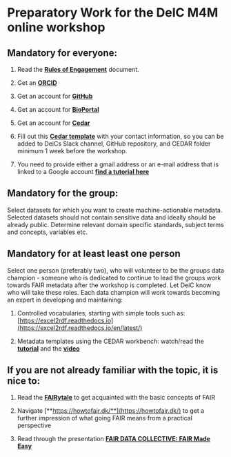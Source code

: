 # **Preparatory Work for the DeIC M4M online workshop**

## **Mandatory for everyone**:
1. Read the [**Rules of Engagement**](https://github.com/m4m-dk/workshop-material/blob/main/Rules%20of%20Engagement.md) document.

2. Get an [**ORCID**](https://orcid.org/signin)

3. Get an account for [**GitHub**](https://github.com/join) 

4. Get an account for [**BioPortal**](https://bioportal.bioontology.org/login?redirect=https%3A%2F%2Fbioportal.bioontology.org%2F)

5. Get an account for [**Cedar**](https://auth.metadatacenter.org/auth/realms/CEDAR/protocol/openid-connect/auth?client_id=cedar-angular-app&redirect_uri=https%3A%2F%2Fcedar.metadatacenter.org%2F&state=8556b204-e01c-4d24-b91d-01fc3e2fd009&response_mode=fragment&response_type=code&scope=openid&nonce=5d221336-ebeb-453d-8b51-f3df06a8bc78) 

6. Fill out this [**Cedar template**](http://bit.ly/m4m-dk-001-form) with your contact information, so you can be added to DeiCs Slack channel, GitHub repository, and CEDAR folder minimum 1 week before the workshop.

7. You need to provide either a gmail address or an e-mail address that is linked to a Google account [**find a tutorial here**](https://support.google.com/accounts/answer/27441)
 
## **Mandatory for the group**:
Select datasets for which you want to create machine-actionable metadata. Selected datasets should not contain sensitive data and ideally should be already public.
Determine relevant domain specific standards, subject terms and concepts, variables etc.
 
## **Mandatory for at least least one person** 
Select one person (preferably two), who will volunteer to be the groups data champion - someone who is dedicated to continue to lead the groups work towards FAIR metadata after the workshop is completed. Let DeiC know who will take these roles. Each data champion will work towards becoming an expert in developing and maintaining:

1. Controlled vocabularies, starting with simple tools such as: [https://excel2rdf.readthedocs.io](https://excel2rdf.readthedocs.io/en/latest/)

2. Metadata templates using the CEDAR workbench: watch/read the [**tutorial**](https://metadatacenter.github.io/cedar-manual/) and the [**video**](https://www.youtube.com/watch?v=plqBnYESXbw)
 
## **If you are not already familiar with the topic, it is nice to**:
1. Read the [**FAIRytale**](https://zenodo.org/record/2248200) to get acquainted with the basic concepts of FAIR

2. Navigate [**https://howtofair.dk/**](https://howtofair.dk/) to get a further impression of what going FAIR means from a practical perspective

3. Read through the presentation [**FAIR DATA COLLECTIVE: FAIR Made Easy**](https://zenodo.org/record/4705970)
